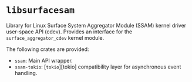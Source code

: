 # `libsurfacesam`

Library for Linux Surface System Aggregator Module (SSAM) kernel driver user-space API (cdev).
Provides an interface for the `surface_aggregator_cdev` kernel module.

The following crates are provided:
- `ssam`: Main API wrapper.
- `ssam-tokio`: [`tokio`][tokio] compatibility layer for asynchronous event handling.
